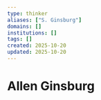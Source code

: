 ```yaml
---
type: thinker
aliases: ["S. Ginsburg"]
domains: []
institutions: []
tags: []
created: 2025-10-20
updated: 2025-10-20
---
```


# Allen Ginsburg



